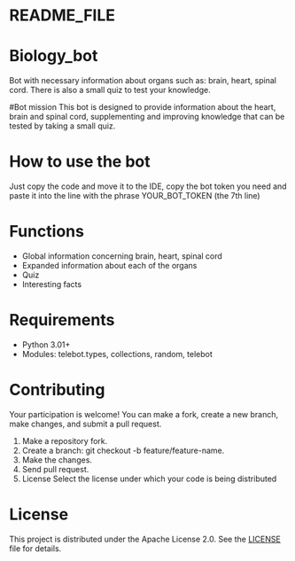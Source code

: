 # README_FILE

# Biology_bot
Bot with necessary information about organs such as: brain, heart, spinal cord. There is also a small quiz to test your knowledge.

#Bot mission
This bot is designed to provide information about the heart, brain and spinal cord, supplementing and improving knowledge that can be tested by taking a small quiz.

# How to use the bot
Just copy the code and move it to the IDE, copy the bot token you need and paste it into the line with the phrase YOUR_BOT_TOKEN (the 7th line)

# Functions
- Global information concerning brain, heart, spinal cord
- Expanded information about each of the organs
- Quiz
- Interesting facts

# Requirements
- Python 3.01+
- Modules: telebot.types, collections, random, telebot

# Contributing
Your participation is welcome! You can make a fork, create a new branch, make changes, and submit a pull request.

1. Make a repository fork.
2. Create a branch: git checkout -b feature/feature-name.
3. Make the changes.
4. Send pull request.
5. License
Select the license under which your code is being distributed

# License
This project is distributed under the Apache License 2.0. See the [LICENSE](LICENSE) file for details.
